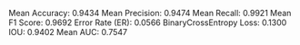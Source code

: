 Mean Accuracy: 0.9434
Mean Precision: 0.9474
Mean Recall: 0.9921
Mean F1 Score: 0.9692
Error Rate (ER): 0.0566
BinaryCrossEntropy Loss: 0.1300
IOU: 0.9402
Mean AUC: 0.7547
